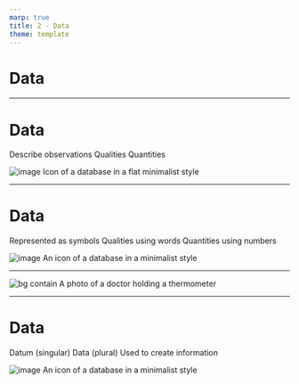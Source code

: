 ```yaml
---
marp: true
title: 2 - Data
theme: template
---
```


<!-- _class: title-only -->

# Data

---

<!-- _class: title-two-content-left-center -->

# Data

Describe observations
Qualities
Quantities

![image Icon of a database in a flat minimalist style](images/placeholder.png)

---

<!-- _class: title-two-content-left-center -->

# Data

Represented as symbols
Qualities using words
Quantities using numbers

![image An icon of a database in a minimalist style](images/placeholder.png)

---

<!-- _class: one-pane -->

![bg contain A photo of a doctor holding a thermometer](images/placeholder.png)

---

<!-- _class: title-two-content-left-center -->

# Data

Datum (singular)
Data (plural)
Used to create information

![image An icon of a database in a minimalist style](images/placeholder.png)
